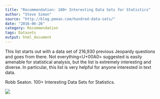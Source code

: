 ```yaml
---
title: "Recommendation: 100+ Interesting Data Sets for Statistics"
author: "Steve Simon"
source: "http://blog.pmean.com/hundred-data-sets/"
date: "2016-06-26"
category: Recommendation
tags: Datasets
output: html_document
---
```


This list starts out with a data set of 216,930 previous Jeopardy
questions and goes from there. Not everything<U+00A0> suggested is easily
amenable for statistical analysis, but the list is extremely interesting
and diverse. In particular, this list is very helpful for anyone
interested in text data.

<!---More--->

Robb Seaton. 100+ Interesting Data Sets for Statistics.

![](../../web/images/hundred-data-sets01.png)




